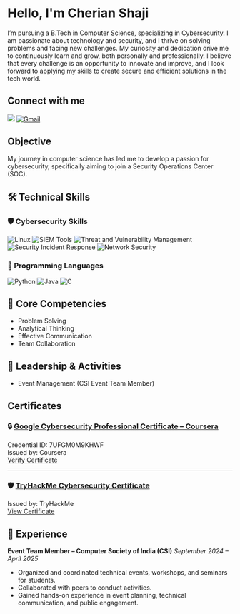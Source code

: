 # Hello, I'm Cherian Shaji
I’m pursuing a B.Tech in Computer Science, specializing in Cybersecurity. I am passionate about technology and security, and I thrive on solving problems and facing new challenges. My curiosity and dedication drive me to continuously learn and grow, both personally and professionally. I believe that every challenge is an opportunity to innovate and improve, and I look forward to applying my skills to create secure and efficient solutions in the tech world.
## Connect with me
<a href="https://linkedin.com/in/cherian-shaji-b64391284"><img src="https://img.shields.io/badge/-LinkedIn-0072b1?&style=for-the-badge&logo=linkedin&logoColor=white" /></a>
[![Gmail](https://img.shields.io/badge/Gmail-D14836?style=for-the-badge&logo=gmail&logoColor=white)](mailto:cherianshaji2004@gmail.com)



## Objective
My journey in computer science has led me to develop a passion for cybersecurity, specifically aiming to join a Security Operations Center (SOC).

## 🛠️ Technical Skills

### 🛡️ Cybersecurity Skills

![Linux](https://img.shields.io/badge/Linux-FCC624?style=for-the-badge&logo=linux&logoColor=black)
![SIEM Tools](https://img.shields.io/badge/SIEM_Tools-0052CC?style=for-the-badge&logo=datadog&logoColor=white)
![Threat and Vulnerability Management](https://img.shields.io/badge/Threat_and_Vulnerability_Management-E34F26?style=for-the-badge&logo=bugcrowd&logoColor=white)
![Security Incident Response](https://img.shields.io/badge/Security_Incident_Response-6A1B9A?style=for-the-badge&logo=hackthebox&logoColor=white)
![Network Security](https://img.shields.io/badge/Network_Security-008080?style=for-the-badge&logo=fortinet&logoColor=white)

### 🧠 Programming Languages

![Python](https://img.shields.io/badge/Python-FFD43B?style=for-the-badge&logo=python&logoColor=blue)
![Java](https://img.shields.io/badge/Java-5382A1?style=for-the-badge&logo=openjdk&logoColor=white)
![C](https://img.shields.io/badge/C-5A9BD4?style=for-the-badge&logo=gnu&logoColor=white)


## 🔑 Core Competencies

- Problem Solving
- Analytical Thinking
- Effective Communication
- Team Collaboration

## 🎯 Leadership & Activities

- Event Management (CSI Event Team Member)



## Certificates

### 🔒 [Google Cybersecurity Professional Certificate – Coursera](https://coursera.org/verify/professional-cert/7UFGM0M9KHWF)

Credential ID: 7UFGM0M9KHWF  
Issued by: Coursera  
[Verify Certificate](https://coursera.org/verify/professional-cert/7UFGM0M9KHWF)

---

### 🛡️ [TryHackMe Cybersecurity Certificate](https://tryhackme-certificates.s3-eu-west-1.amazonaws.com/THM-AKNJGDQSG0.pdf)

Issued by: TryHackMe  
[View Certificate](https://tryhackme-certificates.s3-eu-west-1.amazonaws.com/THM-AKNJGDQSG0.pdf)


## 💼 Experience

**Event Team Member – Computer Society of India (CSI)**
*September 2024 – April 2025*  
- Organized and coordinated technical events, workshops, and seminars for students.
- Collaborated with peers to conduct activities.
- Gained hands-on experience in event planning, technical communication, and public engagement.

